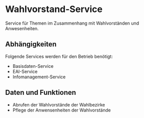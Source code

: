 # Wahlvorstand-Service

Service für Themen im Zusammenhang mit Wahlvorständen und Anwesenheiten.

## Abhängigkeiten

Folgende Services werden für den Betrieb benötigt:
- Basisdaten-Service
- EAI-Service
- Infomanagement-Service

## Daten und Funktionen

- Abrufen der Wahlvorstände der Wahlbezirke
- Pflege der Anwensenheiten der Wahlvorstände